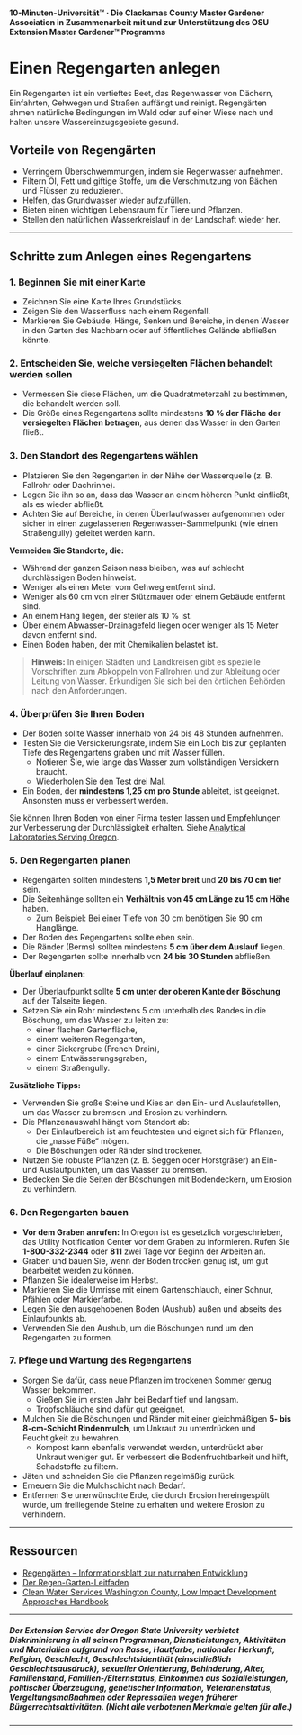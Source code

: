#### 10-Minuten-Universität™ · Die Clackamas County Master Gardener Association in Zusammenarbeit mit und zur Unterstützung des OSU Extension Master Gardener™ Programms

# Einen Regengarten anlegen

Ein Regengarten ist ein vertieftes Beet, das Regenwasser von Dächern, Einfahrten, Gehwegen und Straßen auffängt und reinigt. Regengärten ahmen natürliche Bedingungen im Wald oder auf einer Wiese nach und halten unsere Wassereinzugsgebiete gesund.

## Vorteile von Regengärten

- Verringern Überschwemmungen, indem sie Regenwasser aufnehmen.
- Filtern Öl, Fett und giftige Stoffe, um die Verschmutzung von Bächen und Flüssen zu reduzieren.
- Helfen, das Grundwasser wieder aufzufüllen.
- Bieten einen wichtigen Lebensraum für Tiere und Pflanzen.
- Stellen den natürlichen Wasserkreislauf in der Landschaft wieder her.

---

## Schritte zum Anlegen eines Regengartens

### 1. Beginnen Sie mit einer Karte

- Zeichnen Sie eine Karte Ihres Grundstücks.
- Zeigen Sie den Wasserfluss nach einem Regenfall.
- Markieren Sie Gebäude, Hänge, Senken und Bereiche, in denen Wasser in den Garten des Nachbarn oder auf öffentliches Gelände abfließen könnte.

### 2. Entscheiden Sie, welche versiegelten Flächen behandelt werden sollen

- Vermessen Sie diese Flächen, um die Quadratmeterzahl zu bestimmen, die behandelt werden soll.
- Die Größe eines Regengartens sollte mindestens **10 % der Fläche der versiegelten Flächen betragen**, aus denen das Wasser in den Garten fließt.

### 3. Den Standort des Regengartens wählen

- Platzieren Sie den Regengarten in der Nähe der Wasserquelle (z. B. Fallrohr oder Dachrinne).
- Legen Sie ihn so an, dass das Wasser an einem höheren Punkt einfließt, als es wieder abfließt.
- Achten Sie auf Bereiche, in denen Überlaufwasser aufgenommen oder sicher in einen zugelassenen Regenwasser-Sammelpunkt (wie einen Straßengully) geleitet werden kann.

**Vermeiden Sie Standorte, die:**

- Während der ganzen Saison nass bleiben, was auf schlecht durchlässigen Boden hinweist.
- Weniger als einen Meter vom Gehweg entfernt sind.
- Weniger als 60 cm von einer Stützmauer oder einem Gebäude entfernt sind.
- An einem Hang liegen, der steiler als 10 % ist.
- Über einem Abwasser-Drainagefeld liegen oder weniger als 15 Meter davon entfernt sind.
- Einen Boden haben, der mit Chemikalien belastet ist.

> **Hinweis:** In einigen Städten und Landkreisen gibt es spezielle Vorschriften zum Abkoppeln von Fallrohren und zur Ableitung oder Leitung von Wasser. Erkundigen Sie sich bei den örtlichen Behörden nach den Anforderungen.

### 4. Überprüfen Sie Ihren Boden

- Der Boden sollte Wasser innerhalb von 24 bis 48 Stunden aufnehmen.
- Testen Sie die Versickerungsrate, indem Sie ein Loch bis zur geplanten Tiefe des Regengartens graben und mit Wasser füllen.
  - Notieren Sie, wie lange das Wasser zum vollständigen Versickern braucht.
  - Wiederholen Sie den Test drei Mal.
- Ein Boden, der **mindestens 1,25 cm pro Stunde** ableitet, ist geeignet. Ansonsten muss er verbessert werden.

Sie können Ihren Boden von einer Firma testen lassen und Empfehlungen zur Verbesserung der Durchlässigkeit erhalten. Siehe [Analytical Laboratories Serving Oregon](https://catalog.extension.oregonstate.edu/sites/catalog/files/project/pdf/em8677.pdf).

### 5. Den Regengarten planen

- Regengärten sollten mindestens **1,5 Meter breit** und **20 bis 70 cm tief** sein.
- Die Seitenhänge sollten ein **Verhältnis von 45 cm Länge zu 15 cm Höhe** haben.
  - Zum Beispiel: Bei einer Tiefe von 30 cm benötigen Sie 90 cm Hanglänge.
- Der Boden des Regengartens sollte eben sein.
- Die Ränder (Berms) sollten mindestens **5 cm über dem Auslauf** liegen.
- Der Regengarten sollte innerhalb von **24 bis 30 Stunden** abfließen.

**Überlauf einplanen:**

- Der Überlaufpunkt sollte **5 cm unter der oberen Kante der Böschung** auf der Talseite liegen.
- Setzen Sie ein Rohr mindestens 5 cm unterhalb des Randes in die Böschung, um das Wasser zu leiten zu:
  - einer flachen Gartenfläche,
  - einem weiteren Regengarten,
  - einer Sickergrube (French Drain),
  - einem Entwässerungsgraben,
  - einem Straßengully.

**Zusätzliche Tipps:**

- Verwenden Sie große Steine und Kies an den Ein- und Auslaufstellen, um das Wasser zu bremsen und Erosion zu verhindern.
- Die Pflanzenauswahl hängt vom Standort ab:
  - Der Einlaufbereich ist am feuchtesten und eignet sich für Pflanzen, die „nasse Füße“ mögen.
  - Die Böschungen oder Ränder sind trockener.
- Nutzen Sie robuste Pflanzen (z. B. Seggen oder Horstgräser) an Ein- und Auslaufpunkten, um das Wasser zu bremsen.
- Bedecken Sie die Seiten der Böschungen mit Bodendeckern, um Erosion zu verhindern.

### 6. Den Regengarten bauen

- **Vor dem Graben anrufen:** In Oregon ist es gesetzlich vorgeschrieben, das Utility Notification Center vor dem Graben zu informieren. Rufen Sie **1-800-332-2344** oder **811** zwei Tage vor Beginn der Arbeiten an.
- Graben und bauen Sie, wenn der Boden trocken genug ist, um gut bearbeitet werden zu können.
- Pflanzen Sie idealerweise im Herbst.
- Markieren Sie die Umrisse mit einem Gartenschlauch, einer Schnur, Pfählen oder Markierfarbe.
- Legen Sie den ausgehobenen Boden (Aushub) außen und abseits des Einlaufpunkts ab.
- Verwenden Sie den Aushub, um die Böschungen rund um den Regengarten zu formen.

### 7. Pflege und Wartung des Regengartens

- Sorgen Sie dafür, dass neue Pflanzen im trockenen Sommer genug Wasser bekommen.
  - Gießen Sie im ersten Jahr bei Bedarf tief und langsam.
  - Tropfschläuche sind dafür gut geeignet.
- Mulchen Sie die Böschungen und Ränder mit einer gleichmäßigen **5- bis 8-cm-Schicht Rindenmulch**, um Unkraut zu unterdrücken und Feuchtigkeit zu bewahren.
  - Kompost kann ebenfalls verwendet werden, unterdrückt aber Unkraut weniger gut. Er verbessert die Bodenfruchtbarkeit und hilft, Schadstoffe zu filtern.
- Jäten und schneiden Sie die Pflanzen regelmäßig zurück.
- Erneuern Sie die Mulchschicht nach Bedarf.
- Entfernen Sie unerwünschte Erde, die durch Erosion hereingespült wurde, um freiliegende Steine zu erhalten und weitere Erosion zu verhindern.

---

## Ressourcen

- [Regengärten – Informationsblatt zur naturnahen Entwicklung](https://catalog.extension.oregonstate.edu/sites/catalog/files/project/pdf/em9207.pdf)
- [Der Regen-Garten-Leitfaden](https://seagrant.oregonstate.edu/sgpubs/oregon-rain-garden-guide)
- [Clean Water Services Washington County, Low Impact Development Approaches Handbook](https://cleanwaterservices.org/development/dnc/lida/)

---

##### Der Extension Service der Oregon State University verbietet Diskriminierung in all seinen Programmen, Dienstleistungen, Aktivitäten und Materialien aufgrund von Rasse, Hautfarbe, nationaler Herkunft, Religion, Geschlecht, Geschlechtsidentität (einschließlich Geschlechtsausdruck), sexueller Orientierung, Behinderung, Alter, Familienstand, Familien-/Elternstatus, Einkommen aus Sozialleistungen, politischer Überzeugung, genetischer Information, Veteranenstatus, Vergeltungsmaßnahmen oder Repressalien wegen früherer Bürgerrechtsaktivitäten. (Nicht alle verbotenen Merkmale gelten für alle.)
---
